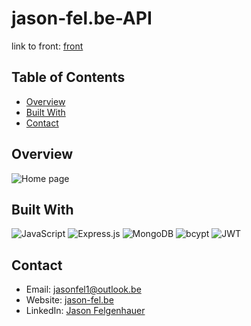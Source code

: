 # jason-fel.be-API

link to front: [front](https://github.com/jasonfelgenhauer/jason-fel.be)

## Table of Contents

-   [Overview](#overview)
-   [Built With](#built-with)
-   [Contact](#contact)

## Overview

![Home page](https://media.discordapp.net/attachments/767431513016500235/1050480329103777814/Capture_decran_2022-12-08_193337.png?width=720&height=375)

## Built With

![JavaScript](https://img.shields.io/badge/javascript-%23323330.svg?style=for-the-badge&logo=javascript&logoColor=%23F7DF1E)
![Express.js](https://img.shields.io/badge/express.js-%23404d59.svg?style=for-the-badge&logo=express&logoColor=%2361DAFB)
![MongoDB](https://img.shields.io/badge/MongoDB-%234ea94b.svg?style=for-the-badge&logo=mongodb&logoColor=white)
![bcypt](https://img.shields.io/badge/_-bcypt-333333?style=for-the-badge)
![JWT](https://img.shields.io/badge/JWT-black?style=for-the-badge&logo=JSON%20web%20tokens)

## Contact

-   Email: jasonfel1@outlook.be
-   Website: [jason-fel.be](https://jason-fel.be)
-   LinkedIn: [Jason Felgenhauer](www.linkedin.com/in/jason-felgenhauer)
